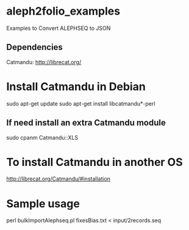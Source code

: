 # aleph2folio_examples
Examples to Convert ALEPHSEQ to JSON


## Dependencies

Catmandu: http://librecat.org/

# Install Catmandu in Debian

sudo apt-get update
sudo apt-get install libcatmandu*-perl

## If need install an extra Catmandu module

sudo cpanm  Catmandu::XLS

# To install Catmandu in another OS

http://librecat.org/Catmandu/#installation

# Sample usage

perl bulkImportAlephseq.pl fixesBias.txt < input/2records.seq